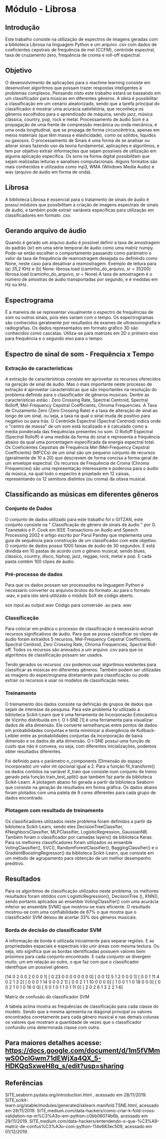 # Módulo - Librosa

## Introdução
Este trabalho consiste na utilização de espectros de imagens geradas com a biblioteca  Librosa na linguagem Python e um arquivo .csv com dados  de coeficientes cepstrais de frequência de mel (CCFM), centróide espectral, taxa de cruzamento zero, frequência de croma e roll-off espectral.

## Objetivo 
O desenvolvimento de aplicações para o machine learning consiste em desenvolver algoritmos que possam trazer respostas inteligentes à problemas complexos. Pensando nisto este trabalho estará se baseando em um classificador para músicas em diferentes gêneros. A ideia é possibilitar a classificação em um cenário aleatorizado, sendo que a tarefa principal do classificador é mostrar uma acurácia satisfatória, que reconheça os gêneros escolhidos para o aprendizado de máquina, sendo jazz, música clássica, country, pop, rock e metal.
Processamento de áudio
Som é a propagação de uma frente de compressão mecânica ou onda mecânica; é uma onda longitudinal, que se propaga de forma circuncêntrica, apenas em meios materiais (que têm massa e elasticidade), como os sólidos, líquidos ou gasosos.
O processamento de Sinais é uma forma de se analisar ou alterar sinais fazendo uso da teoria fundamental, aplicações e algoritmos, e tem por objetivo extrair informações que sejam possíveis de utilização em alguma aplicação específica.
Os sons na forma digital possibilitam que sejam realizadas leituras e aanalises computacionais. Alguns formatos são mais conhecidos e utilizados como mp3, WMA (Windows Media Audio) e wav (arquivo de áudio em forma de onda).

## Librosa
A biblioteca Librosa é essencial para o tratamento de sinais de áudio é possui módulos que possibilitam a criação de imagens espectrais de sinais de áudio, e também pode extrair variáveis específicas para utilização em classificadores em formato .csv.

## Gerando arquivo de áudio
Quando é gerado um arquivo áudio é possível definir a taxa de amostragem do padrão (sr) em uma série temporal de áudio como uma matriz numpy. Pode-se então escolher o comportamento passando como parâmetro o valor da taxa de frequência de reamostragem desejada ou definindo como None, neste caso para desativar a reamostragem.
Exemplo de leitura para (a) 35,2 KHz e (b) None:
librosa.load (caminho_do_arquivo, sr = 35200)
librosa.load (caminho_do_arquivo, sr = None)
A taxa de amostragem é o número de amostras de áudio transportadas por segundo, e é medidas em Hz ou kHz.

## Espectrograma
É a maneira de se representar visualmente o espectro de frequências de som ou outros sinais, pois eles variam com o tempo. Os espectrogramas são conhecidos geralmente por resultados de exames de ultrassonografia e radiografias. Os dados representados em formato gráfico 3D são conhecidos como cascatas. Utiliza-se para matrizes em 2D o primeiro eixo para frequência e o segundo eixo para o tempo.


## Espectro de sinal de som  - Frequência x Tempo
### Extração de características
A extração de características consiste em aproveitar os recursos oferecidos na geração de sinal de áudio. Mas o mais importante neste processo de extração é aproveitar características que são importantes na resolução do problema definido para o classificador de gêneros musicais. Dentre as características estão : Zero Crossing Rate, Spectral Centroid, Spectral Rolloff, Mel-Frequency Cepstral Coefficients,  Chroma Frequencies.
A Taxa de Cruzamento Zero (Zero Crossing Rate) é a taxa de alteração de sinal ao longo de um sinal, ou seja, a taxa na qual o sinal muda de positivo para negativo ou para trás.
O Centróide Espectral (Spectral Centroid) indica onde o "centro de massa" de um som está localizado e é calculado como a média ponderada das frequências presentes no som.
O Rolloff Espectral (Spectral Rolloff) é uma medida da forma do sinal e representa a frequência abaixo da qual uma porcentagem especificada da energia espectral total.
Os Coeficientes Cepstrais de Frequência Mel (Mel-Frequency Cepstral Coefficients) (MFCCs) de um sinal são um pequeno conjunto de recursos (geralmente de 10 a 20) que descrevem de forma concisa a forma geral de um envelope espectral. 
Os recursos de Frequência de Croma (Chroma Frequencies) são uma representação interessante e poderosa para o áudio da música, na qual todo o espectro é projetado em 12 caixas, representando os 12 semitons distintos (ou croma) da oitava musical.


## Classificando as músicas em diferentes gêneros
### Conjunto de Dados
O conjunto de dados utilizado para este trabalho foi o GITZAN, este conjunto consiste na " Classificação de gênero de sinais de áudio " por G. Tzanetakis e P. Cook em IEEE Transactions on Audio and Speech Processing 2002 e artigo escrito por Parul Pandey que implementa uma guia de sequência para construção de um classificador com este objetivo.
O conjunto de dados possui 1000 faixas de áudio de 30 segundos. E está dividida em 10 pastas de acordo com o gênero musical, sendo blues, clássico, country, disco, hiphop, jazz, reggae, rock, metal e pop. E cada pasta contém 100 clipes de áudio.

### Pré-processo de dados
Para que os dados possam ser processados na linguagem Python é necessário converter os arquivos brutos do formato .au para o formato .wav, e para isto será utilizado o módulo SoX de código aberto.

sox input.au output.wav
Código para conversão .au para .wav

### Classificação
Para colocar em prática o processo de classificação é necessário extrair recursos significativos de áudio. Para que se possa classificar os clipes de áudio foram extraídos 5 recursos, Mel-Frequency Cepstral Coefficients, Spectral Centroid, Zero Crossing Rate, Chroma Frequencies, Spectral Roll-off. Todos os recursos são anexados a um arquivo .csv para que os algoritmos de classificação possam ser usados.

Tendo gerados os recursos .csv podemos usar algoritmos existentes para classificar as músicas em diferentes gêneros. Também podem ser utilizadas as imagens do espectrograma diretamente para classificação ou pode extrair os recursos e usar os modelos de classificação neles.

### Treinamento
O treinamento dos dados consiste na definição de grupos de dados que sejam de interesse da pesquisa. Para este problema foi utilizado a biblioteca Scikit-Learn que é uma ferramenta de Incorporação Estocástica de Vizinho distribuída em t.
O t-SNE [1] é uma ferramenta para visualizar dados de alta dimensão. Ele converte semelhanças entre pontos de dados em probabilidades conjuntas e tenta minimizar a divergência de Kullback-Leibler entre as probabilidades conjuntas da incorporação de baixa dimensão e os dados de alta dimensão. O t-SNE possui uma função de custo que não é convexa, ou seja, com diferentes inicializações, podemos obter resultados diferentes.

Foi definido para o parâmetro n_components (Dimensão do espaço incorporado) um valor int opcional igual a 2. Para a função fit_transform() os dados contidos na variável X_train que consiste num conjunto de treino gerado pela função train_test_split() que também faz parte da biblioteca Scikit-Learn. 
A plotagem abaixo foi gerada a partir da biblioteca Seaborn que consiste na geração de resultados em forma gráfica. Os dados abaixo foram plotados com uma paleta de 9 cores diferentes para cada grupo de dados encontrado.

### Plotagem com resultado de treinamento

Os classificadores utilizados neste problema foram definidos a partir da biblioteca Scikit-Learn, sendo eles DecisionTreeClassifier, KNeighborsClassifier, MLPClassifier, LogisticRegression, GaussianNB. Também foram o classificador por camadas layers() da biblioteca Keras.
Para os melhores classificadores foram utilizados os ensenble VotingClassifier(), SVC(), RandomForestClassifier(), BaggingClassifier() e o GradientBoostingRegressor() da biblioteca Scikit-Learn, que consiste em um método de agrupamento para obtenção de um melhor desempenho preditivo.

## Resultados
Para os algoritmos de classificação utilizados neste problema, os melhores resultados foram obtidos com LogisticRegression(), DecisionTree (), KNN(), sendo portanto aplicados ao ensenble VotingClassifier() com uma acurácia inferior ao ensemble SVM() que mostrou-se mais eficiente. O resultado mostrou-se com uma confiabilidade de 67% o que mostra que o classificador SVM deixou de acertar 33% dos gêneros musicais.
	

### Borda de decisão do classificador SVM

A informação de borda é utilizada inicialmente para separar regiões. E as propriedades espaciais e espectrais irão unir áreas com mesma textura. Ou seja, isto significa que as bordas identificadas possuem valores bem próximos para cada conjunto encontrado. E cada conjunto se divergem muito, um em relação ao outro, o que faz com que o classificador identifique um possível gênero.

 [14  0  2  0  0  2  0  0  0  1]
 [ 0 23  0  0  0  0  0  0  0  0]
 [ 0  0 12  5  1  2  0  0  0  1]
 [ 0  0  1 11  4  0  2  1  3  2]
 [ 0  0  0  1 14  0  0  0  2  1]
 [ 0  0  2  1  1 10  0  0  0  0]
 [ 1  0  0  1  1  0 18  0  0  0]
 [ 0  0  2  1  0  1  0 16  0  0]
 [ 0  0  1  0  1  1  0  1 11  0]
 [ 2  0  2  6  1  3  2  2  1  6]

Matriz de confusão do classificador SVM

A tabela acima mostra as frequências de classificação para cada classe do modelo. Sendo que a mesma apresenta na diagonal principal os valores encontrados corretamente para cada gênero musical e nas demais colunas os valores que mostram a quantidade de vezes que o classificador confundiu uma determinada classe com outra.

## Para maiores detalhes acesse: https://docs.google.com/document/d/1m5fVMmwS0OcIGwm71dEWjXa4QX_5-HDKQqSxweH8q_s/edit?usp=sharing


## Referências
SITE,seaborn.pydata.org/introduction.html , acessado em 28/11/2019.
SITE,scikit-learn.org/stable/modules/generated/sklearn.manifold.TSNE.html, acessado em 28/11/2019.
SITE,medium.com/data-hackers/como-criar-k-fold-cross-validation-na-m%C3%A3o-em-python-c0bb06074b6b, acessado em 29/11/2019.
SITE,medium.com/data-hackers/entendendo-o-que-%C3%A9-matriz-de-confus%C3%A3o-com-python-114e683ec509, acessado em 01/12/2019.
